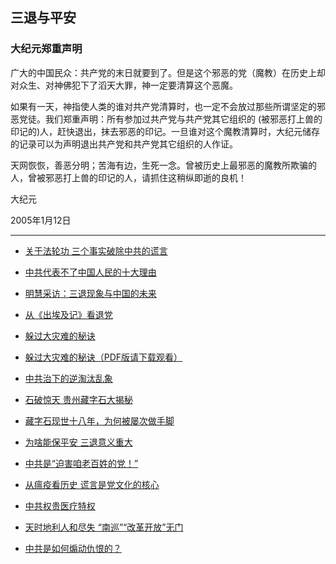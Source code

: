## 三退与平安

### 大纪元郑重声明

广大的中国民众：共产党的末日就要到了。但是这个邪恶的党（魔教）在历史上却对众生、对神佛犯下了滔天大罪，神一定要清算这个恶魔。 

如果有一天，神指使人类的谁对共产党清算时，也一定不会放过那些所谓坚定的邪恶党徒。我们郑重声明：所有参加过共产党与共产党其它组织的 (被邪恶打上兽的印记的)人，赶快退出，抹去邪恶的印记。一旦谁对这个魔教清算时，大纪元储存的记录可以为声明退出共产党和共产党其它组织的人作证。 

天网恢恢，善恶分明；苦海有边，生死一念。曾被历史上最邪恶的魔教所欺骗的人，曾被邪恶打上兽的印记的人，请抓住这稍纵即逝的良机！ 

大纪元

2005年1月12日

---

- [关于法轮功 三个事实破除中共的谎言](3facts0928.md)

- [中共代表不了中国人民的十大理由](11093tui.md)

- [明慧采访：三退现象与中国的未来](3tmh.md)

- [从《出埃及记》看退党](aiji.md)

- [躲过大灾难的秘诀](duoguoDZNMJ.md)

- [躲过大灾难的秘诀（PDF版请下载观看）](duoguoDZNMJ-sj.pdf)

- [中共治下的逆淘汰乱象](nitaotai.md)

- [石破惊天 贵州藏字石大揭秘](cangzishi.md)

- [藏字石现世十八年，为何被屡次做手脚](cangzishi-2.md)

- [为啥能保平安 三退意义重大](08303tui.md)

- [中共是“迫害咱老百姓的党！”](3tui0928.md)

- [从瘟疫看历史 谎言是党文化的核心](10143tui.md)

- [中共权贵医疗特权](1014tequan.md)

- [天时地利人和尽失 “南巡”“改革开放”无门](10223tui.md)

- [中共是如何煽动仇恨的？](10223tui2.md)

  

